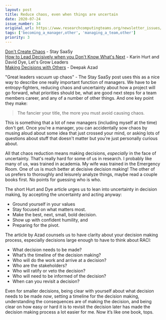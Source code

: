 ```yaml
---
layout: post
title: Reduce chaos, even when things are uncertain
date: 2020-07-24
issue_number: 34
original_url: https://www.researchcomputingteams.org/newsletter_issues/0034
tags: ['becoming_a_manager,other', 'managing_a_team,other']
priority: 3
---
```


<!-- markdownlint-disable MD033 -->
<!-- markdownlint-disable MD041 -->
<!-- markdownlint-disable MD049 -->

[Don't Create Chaos](https://staysaasy.com/management/2020/07/07/dont-create-chaos.html) - Stay SaaSy<br/>
[How to Lead Decisively when you Don't Know What's Next](https://letsgrowleaders.com/2020/06/22/how-to-lead-decisively-when-you-dont-know-whats-next/) - Karin Hurt and David Dye, Let's Grow Leaders<br/>
[Making Decisions with Others](https://medium.com/@deepakazad/making-decisions-with-others-224e5389af69) - Deepak Azad

"Great leaders vacuum up chaos" - The Stay SaaSy post uses this as a nice way to describe one really important function of managers.  We have to be entropy-fighters, reducing chaos and uncertainty about how a project will go forward, what priorities should be, what are good next steps for a team members career, and any of a number of other things. And one key point they make:


> The fancier your title, the more you must avoid causing chaos.

This is something that a lot of new managers (including myself at the time) don't get. Once you're a manager, you can accidentally sow chaos by musing aloud about some idea that just crossed your mind, or asking lots of questions about stuff that doesn't matter but you're just personally curious about.

All that chaos reduction means making decisions, *especially* in the face of uncertainty. That's really hard for some of us in research. I probably like many of us, was trained in academia. My wife was trained in the Emergency Room. One of us is much better at decisive decision making! The other of us prefers to thoroughly and leisurely analyze things, maybe read a couple books first. No points for guessing who is who.

The short Hurt and Dye article urges us to lean into uncertainty in decision making, by accepting the uncertainty and acting anyway:


- Ground yourself in your values
- Stay focused on what matters most.
- Make the best, next, small, bold decision.
- Show up with confident humility, and
- Preparing for the pivot.

The article by Azad counsels us to have clarity about your decision making process, especially decisions large enough to have to think about RACI:


- What decision needs to be made?
- What’s the timeline of the decision making?
- Who will do the work and arrive at a decision?
- Who are the stakeholders?
- Who will ratify or veto the decision?
- Who will need to be informed of the decision?
- When can you revisit a decision?


Even for smaller decisions, being clear with yourself about what decision needs to be made *now*, setting a timeline for the decision making, understanding the consequences are of making the decision, and being clear on how easy or hard it is to revisit the decision later has made the decision making process a lot easier for me.  Now it’s like one book, tops.
